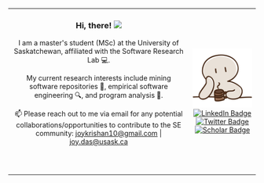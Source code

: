 <div id="profile-views">
  <img src="https://komarev.com/ghpvc/?username=JoyKrishan&style=flat&color=blue" alt=""/>
</div>
<table>
<tr>
</tr>
<tr>
<td>
<header>
   <h3> Hi, there! <img src="https://media.giphy.com/media/hvRJCLFzcasrR4ia7z/giphy.gif" width="30px"/></h3>
</head>

I am a master's student (MSc) at the University of Saskatchewan, affiliated with the Software Research Lab 💻.

My current research interests include mining software repositories 🔦, empirical software engineering 🔍, and program analysis 🔨. 

:mailbox: Please reach out to me via email for any potential collaborations/opportunities to contribute to the SE community: joykrishan10@gmail.com | joy.das@usask.ca
</td>
<td>

<div id="header" align="center">
      <img src="https://github.com/JoyKrishan/JoyKrishan/blob/main/stare.png" width="400"/>
      </div>
      <div id="badges", align="center">
        <a href="https://www.linkedin.com/in/joy-krishan-das-463475167/">
          <img src="https://img.shields.io/badge/LinkedIn-blue?style=plastic&logo=linkedin&logoColor=white" alt="LinkedIn Badge"/>
         </a> 
         <a href="https://twitter.com/Joykrishan10">
          <img src="https://img.shields.io/badge/Twitter-blue?style=plastic&logo=twitter&logoColor=white" alt="Twitter Badge"/>
         </a>  
         <a href="https://scholar.google.com/citations?user=QxAODxAAAAAJ&hl=en">
          <img src="https://img.shields.io/badge/Scholar-blue?style=plastic&logo=GoogleScholar&logoColor=white" alt="Scholar Badge"/>
         </a>
</div>
</td>
</tr>
</table>

<!--
### :hammer_and_wrench: Languages and Tools : 
<div>
  <img src="https://github.com/devicons/devicon/blob/master/icons/java/java-original-wordmark.svg" title="Java" alt="Java" width="40" height="40"/>&nbsp;
  <img src="https://github.com/devicons/devicon/blob/master/icons/flutter/flutter-original.svg" title="Flutter" alt="Flutter" width="40" height="40"/>&nbsp;
  <img src="https://cdn.jsdelivr.net/gh/devicons/devicon/icons/pytorch/pytorch-original.svg" title="Pytorch" alt="Pytorch" width="40" height="40"/>&nbsp;
  <img src="https://github.com/devicons/devicon/blob/master/icons/mysql/mysql-original-wordmark.svg" title="MySQL"  alt="MySQL" width="40" height="40"/>&nbsp;
  <img src="https://cdn.jsdelivr.net/gh/devicons/devicon/icons/django/django-plain.svg" title="Django" alt="Django" width="40" height="40"/>&nbsp;
  <img src="https://cdn.jsdelivr.net/gh/devicons/devicon/icons/tensorflow/tensorflow-original.svg" title="Tensorflow" alt="Tensorflow" width="40" height="40"/>&nbsp;
  <img src="https://cdn.jsdelivr.net/gh/devicons/devicon/icons/python/python-original-wordmark.svg" title="Python" alt="Python" width="40" height="40"/>&nbsp;
  <img src="https://github.com/devicons/devicon/blob/master/icons/git/git-original-wordmark.svg" title="Git" **alt="Git" width="40" height="40"/>
</div>
-->
</tr>
</table>
